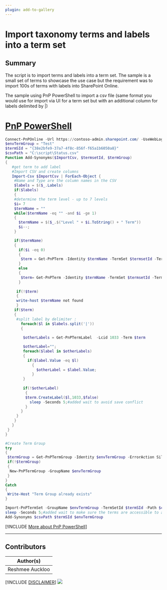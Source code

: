 ```yaml
---
plugin: add-to-gallery
---
```


# Import taxonomy terms and labels into a term set 

## Summary

The script is to import terms and labels into a term set. The sample is a small set of terms to showcase the use case but the requirement was to import 100s of terms with labels into SharePoint Online.

The sample using PnP PowerShell to import a csv file (same format you would use for import via UI for a term set but with an additional column for labels delimited by |)

# [PnP PowerShell](#tab/pnpps)
```powershell
Connect-PnPOnline -Url https://contoso-admin.sharepoint.com/ -UseWebLogin
$envTermGroup = "Test"
$termSId = "{38e2bfe9-37a7-4f8c-856f-f65a1b6050a8}"
$csvPath = "C:\script\Status.csv"
Function Add-Synonyms($ImportCsv, $termsetId, $termGroup)
{
   #get term to add label 
   #Import CSV and create columns
   Import-Csv $ImportCsv | ForEach-Object {
    #Name and Type are the column names in the CSV
    $labels = $($_.Labels)   
    if($labels)
    {
    #determine the term level - up to 7 levels
    $i= 7
    $termName = ""
    while($termName -eq "" -and $i -ge 1)
    {
      $termName = $($_.$("Level " + $i.ToString() + " Term"))
      $i--;
    } 

    if($termName)
    {
      if($i -eq 0)
      {
       $term = Get-PnPTerm -Identity $termName -TermSet $termsetId -TermGroup $termGroup
      }
      else
      {
       $term= Get-PnPTerm -Identity $termName -TermSet $termsetId -TermGroup $termGroup -Recursive
      }
      
     if(!$term)
     {
     write-host $termName not found 
     }  
    if($term)
    {
     #split label by delimiter :
       foreach($l in $labels.split('|'))
       {
        
        $otherLabels = Get-PnPTermLabel  -Lcid 1033 -Term $term

        $otherLabel="";
        foreach($label in $otherLabels)
        {
          if($label.Value -eq $l)
            {
              $otherLabel = $label.Value;
            } 
        }
        
        if(!$otherLabel)
         {
         $term.CreateLabel($l,1033,$false)
           sleep -Seconds 5;#added wait to avoid save conflict
         }
       }
     }   
    }
   }
 }
}

#Create Term Group
try
{
 $termGroup = Get-PnPTermGroup -Identity $envTermGroup -ErrorAction SilentlyContinue
 if(!$termGroup)
 {
  New-PnPTermGroup -GroupName $envTermGroup
 }
}
Catch
{
 Write-Host "Term Group already exists"
}

Import-PnPTermSet -GroupName $envTermGroup -TermSetId $termSId -Path $csvPath -SynchronizeDeletions
sleep -Seconds 5;#added wait to make sure the terms are accessible to add labels
Add-Synonyms $csvPath $termSId $envTermGroup

```
[!INCLUDE [More about PnP PowerShell](../../docfx/includes/MORE-PNPPS.md)]
***

## Contributors

| Author(s) |
|-----------|
| Reshmee Auckloo |

[!INCLUDE [DISCLAIMER](../../docfx/includes/DISCLAIMER.md)]
<img src="https://telemetry.sharepointpnp.com/script-samples/scripts/spo-import-taxonomy-terms-labels" aria-hidden="true" />